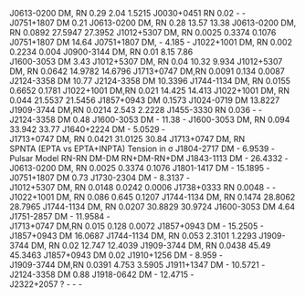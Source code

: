 J0613-0200	DM, RN	0.29	2.04	1.5215		J0030+0451	RN	0.02	-	-						
J0751+1807	DM		0.21			J0613-0200	DM, RN	0.28	13.57	13.38		J0613-0200	DM, RN	0.0892	27.5947	27.3952
J1012+5307	DM, RN	0.0025	0.3374	0.1076		J0751+1807	DM		14.64			J0751+1807	DM,	-	4.185	-
J1022+1001	DM, RN	0.002	0.2234	0.004		J0900-3144	DM, RN	0.01	8.15	7.86						
J1600-3053	DM		3.43			J1012+5307	DM, RN	0.04	10.32	9.934		J1012+5307	DM, RN	0.0642	14.9782	14.6796
J1713+0747	DM,RN	0.0091	0.134	0.0087		J2124-3358	DM		10.77			J2124-3358	DM		10.3396	
J1744-1134	DM, RN	0.0155	0.6652	0.1781		J1022+1001	DM,RN	0.021	14.425	14.413		J1022+1001	DM, RN	0.044	21.5537	21.5456
J1857+0943	DM		0.1573			J1024-0719	DM		13.8227							
J1909-3744	DM,RN	0.0214	2.543	2.2228		J1455-3330	RN	0.036	-	-						
J2124-3358	DM		0.48			J1600-3053	DM	-	11.38	-		J1600-3053	DM, RN	0.094	33.942	33.77
						J1640+2224	DM	-	5.0529	-						
						J1713+0747	DM, RN	0.0421	31.0125	30.84		J1713+0747	DM, RN			
SPNTA (EPTA vs EPTA+INPTA)		Tension in σ				J1804-2717 	DM	-	6.9539	-						
Pulsar	Model	RN-RN	DM-DM	RN+DM-RN+DM		J1843-1113	DM	-	26.4332	-						
J0613-0200	DM, RN	0.0025	0.3374	0.1076		J1801-1417	DM	-	15.1895	-						
J0751+1807	DM		0.73			J1730-2304	DM	-	8.3137	-						
J1012+5307	DM, RN	0.0148	0.0242	0.0006		J1738+0333	RN	0.0048	-	-						
J1022+1001	DM, RN	0.086	0.645	0.1207		J1744-1134	DM, RN	0.1474	28.8062	28.7965		J1744-1134	DM, RN	0.0207	30.8829	30.9724
J1600-3053	DM		4.64			J1751-2857	DM	-	11.9584	-						
J1713+0747	DM,RN	0.015	0.128	0.0072		J1857+0943	DM	-	15.2505	-		J1857+0943	DM		16.0687	
J1744-1134	DM, RN	0.053	2.3101	1.2293		J1909-3744	DM, RN	0.02	12.747	12.4039		J1909-3744	DM, RN	0.0438	45.49	45.3463
J1857+0943	DM		0.02			J1910+1256	DM	-	8.959	-						
J1909-3744	DM,RN	0.0391	4.753	3.5905		J1911+1347	DM	-	10.5721	-						
J2124-3358	DM		0.88			J1918-0642	DM	-	12.4715	-						
						J2322+2057	?	-	-	-						
